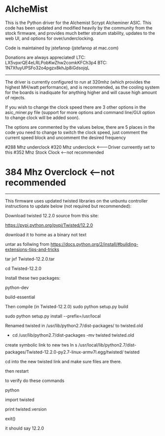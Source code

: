 # AlcheMist


This is the Python driver for the Alchemist Scrypt Alcheminer ASIC. This code has been updated and modified heavily by the community from the stock firmware, and provides much better stratum stability, updates to the web UI, and options for over/underclocking.

Code is maintained by jstefanop (jstefanop at mac.com)

Donations are always appreciated!
LTC: LX5vpxrQE4eLRLPobKwZhw2comkKFCh3p4 
BTC: 1N7XfuyUPSFo32o4pgzx8khJp8iGdsojqL

---

The driver is currently configured to run at 320mhz (which provides the highest MH/watt performance), and is recommended, as the cooling system for the boards is inadiquate for anything higher and will cause high amount of rejects. 

If you wish to change the clock speed there are 3 other options in the asic_miner.py file (support for more options and command line/GUI option to change clock will be added soon).

The options are commented by the values below, there are 5 places in the code you need to change to switch the clock speed, just comment the current speed block and uncomment the desired frequency

#288 Mhz underclock
#320 Mhz underclock  <---Driver curreently set to this
#352 Mhz Stock Clock <--not recommended
# 384 Mhz Overclock  <--not recommended


---
This firmware uses updated twisted libraries on the unbuntu controller instructions to update below (not required but recommended):

Download twisted 12.2.0 source from this site:

https://pypi.python.org/pypi/Twisted/12.2.0

download it to home as a binary not text

untar as follwing from
https://docs.python.org/2/install/#building-extensions-tips-and-tricks

tar jxf  Twisted-12.2.0.tar

cd Twisted-12.2.0


Install these two packages:

python-dev

build-essential


Then compile (in Twisted-12.2.0)
sudo python setup.py build

sudo python setup.py install --prefix=/usr/local


Renamed twisted in /usr/lib/python2.7/dist-packages/ to twisted.old 
- cd /usr/lib/python2.7/dist-packages
-mv twisted twisted.old

create symbolic link to new tws
ln s /usr/local/lib/python2.7/dist-packages/Twisted-12.2.0-py2.7-linux-armv7l.egg/twisted/ twisted

cd into the new twisted link and make sure files are there.

then restart


to verify do these commands

python

import twisted

print twisted.version

exit()


it should say 12.2.0